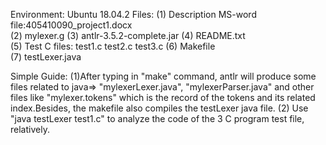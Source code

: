 Environment: Ubuntu 18.04.2
Files:
(1) Description MS-word file:405410090_project1.docx   
(2) mylexer.g
(3) antlr-3.5.2-complete.jar
(4) README.txt  
(5) Test C files: test1.c test2.c test3.c
(6) Makefile                    
(7) testLexer.java

Simple Guide:
(1)After typing in "make" command, antlr will produce some files
related to java=> "mylexerLexer.java", "mylexerParser.java"
and other files like "mylexer.tokens" which is the record of the
tokens and its related index.Besides, the makefile also compiles
the testLexer java file.
(2) Use "java testLexer test1.c" to analyze the code of the 3 C program test file, relatively.
 


